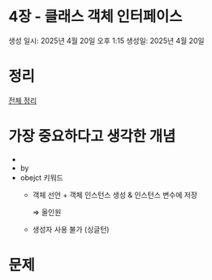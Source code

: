 # 4장 - 클래스 객체 인터페이스

생성 일시: 2025년 4월 20일 오후 1:15
생성일: 2025년 4월 20일

# 정리

[전체 정리](%E1%84%8C%E1%85%A5%E1%86%AB%E1%84%8E%E1%85%A6%20%E1%84%8C%E1%85%A5%E1%86%BC%E1%84%85%E1%85%B5%201dbc8304a88c802a815ec947ab162ec1.md)

# 가장 중요하다고 생각한 개념

- 
- by
- obejct 키워드
    - 객체 선언 + 객체 인스턴스 생성 & 인스턴스 변수에 저장
        
        ⇒ 올인원
        
    - 생성자 사용 불가 (싱글턴)

# 문제